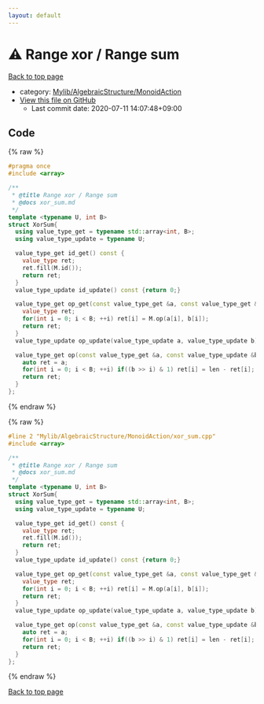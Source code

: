```yaml
---
layout: default
---
```


<!-- mathjax config similar to math.stackexchange -->
<script type="text/javascript" async
  src="https://cdnjs.cloudflare.com/ajax/libs/mathjax/2.7.5/MathJax.js?config=TeX-MML-AM_CHTML">
</script>
<script type="text/x-mathjax-config">
  MathJax.Hub.Config({
    TeX: { equationNumbers: { autoNumber: "AMS" }},
    tex2jax: {
      inlineMath: [ ['$','$'] ],
      processEscapes: true
    },
    "HTML-CSS": { matchFontHeight: false },
    displayAlign: "left",
    displayIndent: "2em"
  });
</script>

<script type="text/javascript" src="https://cdnjs.cloudflare.com/ajax/libs/jquery/3.4.1/jquery.min.js"></script>
<script src="https://cdn.jsdelivr.net/npm/jquery-balloon-js@1.1.2/jquery.balloon.min.js" integrity="sha256-ZEYs9VrgAeNuPvs15E39OsyOJaIkXEEt10fzxJ20+2I=" crossorigin="anonymous"></script>
<script type="text/javascript" src="../../../../assets/js/copy-button.js"></script>
<link rel="stylesheet" href="../../../../assets/css/copy-button.css" />


# :warning: Range xor / Range sum

<a href="../../../../index.html">Back to top page</a>

* category: <a href="../../../../index.html#7bd9a37defae28fe1746a7ffe2a62491">Mylib/AlgebraicStructure/MonoidAction</a>
* <a href="{{ site.github.repository_url }}/blob/master/Mylib/AlgebraicStructure/MonoidAction/xor_sum.cpp">View this file on GitHub</a>
    - Last commit date: 2020-07-11 14:07:48+09:00




## Code

<a id="unbundled"></a>
{% raw %}
```cpp
#pragma once
#include <array>

/**
 * @title Range xor / Range sum
 * @docs xor_sum.md
 */
template <typename U, int B>
struct XorSum{
  using value_type_get = typename std::array<int, B>;
  using value_type_update = typename U;

  value_type_get id_get() const {
    value_type ret;
    ret.fill(M.id());
    return ret;
  }
  value_type_update id_update() const {return 0;}

  value_type_get op_get(const value_type_get &a, const value_type_get &b){
    value_type ret;
    for(int i = 0; i < B; ++i) ret[i] = M.op(a[i], b[i]);
    return ret;
  }
  value_type_update op_update(value_type_update a, value_type_update b) const {return a ^ b;}

  value_type_get op(const value_type_get &a, const value_type_update &b, int len) const {
    auto ret = a;
    for(int i = 0; i < B; ++i) if((b >> i) & 1) ret[i] = len - ret[i];
    return ret;
  }
};

```
{% endraw %}

<a id="bundled"></a>
{% raw %}
```cpp
#line 2 "Mylib/AlgebraicStructure/MonoidAction/xor_sum.cpp"
#include <array>

/**
 * @title Range xor / Range sum
 * @docs xor_sum.md
 */
template <typename U, int B>
struct XorSum{
  using value_type_get = typename std::array<int, B>;
  using value_type_update = typename U;

  value_type_get id_get() const {
    value_type ret;
    ret.fill(M.id());
    return ret;
  }
  value_type_update id_update() const {return 0;}

  value_type_get op_get(const value_type_get &a, const value_type_get &b){
    value_type ret;
    for(int i = 0; i < B; ++i) ret[i] = M.op(a[i], b[i]);
    return ret;
  }
  value_type_update op_update(value_type_update a, value_type_update b) const {return a ^ b;}

  value_type_get op(const value_type_get &a, const value_type_update &b, int len) const {
    auto ret = a;
    for(int i = 0; i < B; ++i) if((b >> i) & 1) ret[i] = len - ret[i];
    return ret;
  }
};

```
{% endraw %}

<a href="../../../../index.html">Back to top page</a>

